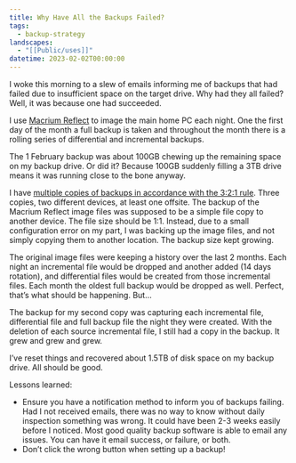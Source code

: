 ```yaml
---
title: Why Have All the Backups Failed?
tags:
  - backup-strategy
landscapes:
  - "[[Public/uses]]"
datetime: 2023-02-02T00:00:00
---
```

I woke this morning to a slew of emails informing me of backups that had failed due to insufficient space on the target drive. Why had they all failed? Well, it was because one had succeeded.

I use [Macrium Reflect](https://www.macrium.com/products/home) to image the main home PC each night. One the first day of the month a full backup is taken and throughout the month there is a rolling series of differential and incremental backups.

The 1 February backup was about 100GB chewing up the remaining space on my backup drive. Or did it? Because 100GB suddenly filling a 3TB drive means it was running close to the bone anyway.

I have [multiple copies of backups in accordance with the 3:2:1 rule](https://quantumgardener.blog/2022/11/20/3-2-1-backup/). Three copies, two different devices, at least one offsite. The backup of the Macrium Reflect image files was supposed to be a simple file copy to another device. The file size should be 1:1. Instead, due to a small configuration error on my part, I was backing up the image files, and not simply copying them to another location. The backup size kept growing.

The original image files were keeping a history over the last 2 months. Each night an incremental file would be dropped and another added (14 days rotation), and differential files would be created from those incremental files. Each month the oldest full backup would be dropped as well. Perfect, that’s what should be happening. But…

The backup for my second copy was capturing each incremental file, differential file and full backup file the night they were created. With the deletion of each source incremental file, I still had a copy in the backup. It grew and grew and grew.

I’ve reset things and recovered about 1.5TB of disk space on my backup drive. All should be good.

Lessons learned:
- Ensure you have a notification method to inform you of backups failing. Had I not received emails, there was no way to know without daily inspection something was wrong. It could have been 2-3 weeks easily before I noticed. Most good quality backup software is able to email any issues. You can have it email success, or failure, or both.
- Don’t click the wrong button when setting up a backup!